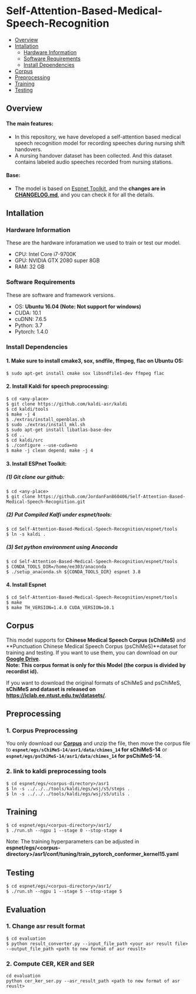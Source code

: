 # Self-Attention-Based-Medical-Speech-Recognition
* [Overview](#Overview)
* [Intallation](#Intallation)
    * [Hardware Information](#Hardware-Information)
    * [Software Requirements](#Software-Requirements)
    * [Install Dependencies](#Install-Dependencies)
* [Corpus](#Corpus)
* [Preprocessing](#Preprocessing)
* [Training](#Training)
* [Testing](#Testing)

## Overview
#### The main features:
* In this repository, we have developed a self-attention based medical speech recognition model for recording speeches during nursing shift handovers.
* A nursing handover dataset has been collected. And this dataset contains labeled audio speeches recorded from nursing stations.
#### Base:
* The model is based on [Espnet Toolkit](https://github.com/espnet/espnet), and the **changes are in [CHANGELOG.md](CHANGELOG.md)**, and you can check it for all the details.

## Intallation
### Hardware Information
These are the hardware inforamation we used to train or test our model.
* CPU: Intel Core i7-9700K
* GPU: NVIDIA GTX 2080 super 8GB
* RAM: 32 GB
### Software Requirements
These are software and framework versions.
* OS: **Ubuntu 16.04 (Note: Not support for windows)**
* CUDA: 10.1
* cuDNN: 7.6.5
* Python: 3.7
* Pytorch: 1.4.0
### Install Dependencies
#### 1. **Make sure to install cmake3, sox, sndfile, ffmpeg, flac on Ubuntu OS**:
```
$ sudo apt-get install cmake sox libsndfile1-dev ffmpeg flac
```
#### 2. Install **Kaldi for speech preprocessing**:
```
$ cd <any-place>
$ git clone https://github.com/kaldi-asr/kaldi
$ cd kaldi/tools
$ make -j 4
$ ./extras/install_openblas.sh
$ sudo ./extras/install_mkl.sh
$ sudo apt-get install libatlas-base-dev
$ cd ..
$ cd kaldi/src
$ ./configure --use-cuda=no
$ make -j clean depend; make -j 4
```
#### 3. Install **ESPnet Toolkit**:
##### (1) Git clone our github:
```
$ cd <any-place>
$ git clone https://github.com/JordanFan860406/Self-Attention-Based-Medical-Speech-Recognition.git
```
##### (2) Put Compiled Kalfi under espnet/tools:
```
$ cd Self-Attention-Based-Medical-Speech-Recognition/espnet/tools
$ ln -s kaldi .
```
##### (3) Set python environment using Anaconda
```
$ cd Self-Attention-Based-Medical-Speech-Recognition/espnet/tools
$ CONDA_TOOLS_DIR=/home/ee303/anaconda
$ ./setup_anaconda.sh ${CONDA_TOOLS_DIR} espnet 3.8
```
#### 4. Install Espnet
```
$ cd Self-Attention-Based-Medical-Speech-Recognition/espnet/tools
$ make
$ make TH_VERSION=1.4.0 CUDA_VERSION=10.1
```
## Corpus
This model supports for **Chinese Medical Speech Corpus (sChiMeS)** and **Punctuation Chinese Medical Speech Corpus (psChiMeS)**dataset for training and testing. If you want to use them, you can download on our **[Google Drive](https://drive.google.com/drive/folders/1AVhkHPOLvZMwWBNqI5kXC85PsOmB-032?usp=sharing)**. <br>
**Note: This corpus format is only for this Model (the corpus is divided by recordist id).**

If you want to download the original formats of sChiMeS and psChiMeS, **sChiMeS and dataset is released on https://iclab.ee.ntust.edu.tw/datasets/**.

## Preprocessing
### 1. Corpus Preprocessing
You only download our **[Corpus](#Corpus)** and unzip the file, then move the corpus file to **`espnet/egs/sChiMeS-14/asr1/data/chimes_14` for sChiMeS-14** or **`espnet/egs/psChiMeS-14/asr1/data/chimes_14` for psChiMeS-14**.

### 2. link to kaldi preprocessing tools
```
$ cd espnet/egs/<corpus-directory>/asr1
$ ln -s ../../../tools/kaldi/egs/wsj/s5/steps .
$ ln -s ../../../tools/kaldi/egs/wsj/s5/utils .
```
## Training
```
$ cd espnet/egs/<corpus-directory>/asr1/
$ ./run.sh --ngpu 1 --stage 0 --stop-stage 4
```
Note: The training hyperparameters can be adjusted in **espnet/egs/\<corpus-directory>\/asr1/conf/tuning/train_pytorch_conformer_kernel15.yaml**
## Testing
```
$ cd espnet/egs/<corpus-directory>/asr1/
$ ./run.sh --ngpu 1 --stage 5 --stop-stage 5
```
## Evaluation
### 1. Change asr result format 
```
$ cd evaluation
$ python result_converter.py --input_file_path <your asr result file> --output_file_path <path to new format of asr reuslt>
```
### 2. Compute **CER**, **KER** and **SER**
 ```
 cd evaluation
 python cer_ker_ser.py --asr_result_path <path to new format of asr reuslt>
 ```

